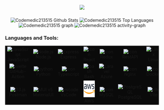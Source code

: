 <p align="center">
  <a href="https://github.com/codemedic213515">
    <img src="https://readme-typing-svg.herokuapp.com?font=Fira+Code&weight=700&size=45&duration=2000&pause=1000&color=AAAAAA&center=true&vCenter=true&random=false&width=1200&height=100&lines=Full+Stack+Web+Developer;Ai+Chatbot+Automation;Web+/+Logo+Designer">
  </a>
</p>

###
<div align="center">
 <img src="https://amateur0911.vercel.app/api?username=codemedic213515&include_all_commits=true&count_private=true&show_icons=true&line_height=30&title_color=CDB4DB&icon_color=CDB4DB&text_color=D3D3D3&bg_color=0A0A0A" height="150" alt="Codemedic213515 Github Stats">
<img src="https://amateur0911.vercel.app/api/top-langs/?username=codemedic213515&layout=compact&theme=dark&bg_color=0A0A0A" height="150" alt="Codemedic213515 Top Languages"/>

  <img src="https://github-profile-trophy.vercel.app?username=codemedic213515&column=9&row=2&margin-w=15&padding=10&&theme=dracula&no-bg=true" height="150" alt="Codemedic213515 graph"  />
  <img src="https://github-readme-activity-graph.vercel.app/graph?username=codemedic213515&radius=8&theme=dracula&show_icons=true&bg_color=0A0A0A&area=true&order=5&hide_title=false" height="300" alt="Codemedic213515 activity-graph"  />
</div>

###

<h3 align="left">Languages and Tools:</h3>
<p align="center">
<table align="center" style="background-color:#0A0A0A;">
  <tr>
 <td align="center" width="90">
      <img src="https://skillicons.dev/icons?i=js" width="45" height="45" alt="JavaScript" />
      <br>JavaScript
    </td>
       <td align="center" width="90">
      <img src="https://skillicons.dev/icons?i=nodejs" width="45" height="45" alt="Node.js" />
      <br>Node.js
    </td>
    <td align="center" width="90">
      <img src="https://skillicons.dev/icons?i=express" width="45" height="45" alt="Express" />
      <br>Express
    </td>
    <td align="center" width="90">
      <img src="https://techstack-generator.vercel.app/react-icon.svg" alt="icon" width="55" height="55" />
      <br>React
    </td>
    <td align="center" width="90">
      <img src="https://techstack-generator.vercel.app/redux-icon.svg" alt="icon" width="55" height="55" />
      <br>Redux
    </td>
    <td align="center" width="90">
      <img src="https://techstack-generator.vercel.app/restapi-icon.svg" alt="icon" width="55" height="55" />
      <br>RestAPI
    </td>
    <td align="center" width="90">
      <img src="https://skillicons.dev/icons?i=linux" width="45" height="45" alt="Linux" />
      <br>Linux
    </td>
    <td align="center" width="90">
      <img src="https://skillicons.dev/icons?i=laravel" width="45" height="45" alt="Laravel" />
      <br>Laravel
    </td>
    <td align="center" width="90">
     <img src="https://techstack-generator.vercel.app/github-icon.svg" alt="icon" width="55" height="55" />
<br/>GitHub
    </td>
    <td align="center" width="90">
      <img src="https://skillicons.dev/icons?i=mongodb" width="45" height="45" alt="mongodb" />
      <br>MongoDB
    </td>
   
  </tr>
  <tr>
    <td align="center" width="90">
      <img src="https://skillicons.dev/icons?i=githubactions" width="45" height="45" alt="svelte" />
      <br>GitHub-Action
    </td>
    <td align="center" width="90">
      <img src="https://skillicons.dev/icons?i=python" width="45" height="45" alt="python" />
      <br>Python
    </td>
    <td align="center" width="90">
      <img src="https://techstack-generator.vercel.app/ts-icon.svg" alt="icon" width="55" height="55" />
      <br>Typescript
    </td>
    <td align="center" width="90">
      <img src="https://skillicons.dev/icons?i=bash" width="45" height="45" alt="bash" />
      <br>Bash
    </td>
    <td align="center" width="90">
      <img src="https://skillicons.dev/icons?i=azure" width="45" height="45" alt="Laravel" />
      <br>Azure
    </td>
    <td align="center" width="90">
     <img src="https://techstack-generator.vercel.app/nginx-icon.svg" alt="icon" width="55" height="55" />
      <br>Nginx
    </td>
    <td align="center" width="90">
      <img src="https://techstack-generator.vercel.app/docker-icon.svg" alt="icon" width="55" height="55" />
      <br>Docker
    </td>
    <td align="center" width="90">
      <img src="https://skillicons.dev/icons?i=postman" width="45" height="45" alt="postman" />
      <br>Postman
    </td>
    <td align="center" width="90">
      <img src="https://skillicons.dev/icons?i=graphql" width="45" height="45" alt="graphql" />
      <br>GraphQL
    </td>
    <td align="center" width="90">
     <img src="https://skillicons.dev/icons?i=maven" width="45" height="45" alt="Apache2" />
      <br>Apache2
    </td>
  </tr>
  <tr>
    <td align="center" width="90">
      <img src="https://skillicons.dev/icons?i=postman" width="45" height="45" alt="D3.js" />
      <br>Postman
    </td>
    <td align="center" width="90">
      <img src="https://skillicons.dev/icons?i=materialui" width="45" height="45" alt="MUI v5" />
      <br>MaterialUI
    </td>
    <td align="center" width="90">
      <img src="https://skillicons.dev/icons?i=vscode" width="45" height="45" alt="vscode" />
      <br>VsCode
    </td>
    <td align="center" width="90">
      <img src="https://raw.githubusercontent.com/devicons/devicon/master/icons/amazonwebservices/amazonwebservices-original-wordmark.svg" alt="icon" width="55" height="55" />
      <br>AWS
    </td>
    <td align="center" width="90">
      <img src="https://techstack-generator.vercel.app/mysql-icon.svg" alt="icon" width="55" height="55" />
      <br>MySQL
    </td>
    <td align="center" width="90">
      <img src="https://skillicons.dev/icons?i=postgres" width="45" height="45" alt="PostgreSQL" />
      <br>PostgreSQL
    </td>
    <td align="center" width="90">
      <img src="https://skillicons.dev/icons?i=vite" width="45" height="45" alt="vite" />
      <br>Vite
    </td>
    <td align="center" width="90">
      <img src="https://techstack-generator.vercel.app/java-icon.svg" alt="icon" width="55" height="55" />
      <br>Java
    </td>
    <td align="center" width="90">
      <img src="https://techstack-generator.vercel.app/csharp-icon.svg" alt="icon" width="55" height="55" />
      <br>C#
    </td>
    <td align="center" width="90">
      <img src="https://techstack-generator.vercel.app/cpp-icon.svg" alt="icon" width="55" height="55" />
      <br>C++
    </td>
   
  </tr>
 
</table>
</p>
